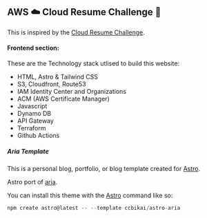 ## AWS ☁️ Cloud Resume Challenge 🚀

This is inspired by the [Cloud Resume Challenge](https://cloudresumechallenge.dev/docs/the-challenge/aws/).

#### Frontend section:

These are the Technology stack utlised to build this website:

- HTML, Astro & Tailwind CSS
- S3, Cloudfront, Route53
- IAM Identity Center and Organizations
- ACM (AWS Certificate Manager)
- Javascript
- Dynamo DB
- API Gateway
- Terraform
- Github Actions 

##### Aria Template

This is a personal blog, portfolio, or blog template created for [Astro](https://astro.build).

Astro port of [aria](https://github.com/static-templates/aria).

You can install this theme with the [Astro](https://astro.build) command like so:

```js
npm create astro@latest -- --template ccbikai/astro-aria
```
